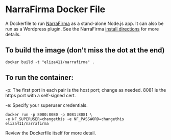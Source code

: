 # NarraFirma Docker File

A Dockerfile to run [NarraFirma](http://narrafirma.com) as a stand-alone Node.js app. It can also be run as a Wordpress plugin. See the NarraFirma [install directions](https://narrafirma.com/home/setting-up-narrafirma-on-your-local-computer/) for more details.

## To build the image (don't miss the dot at the end)
    docker build -t "eliza411/narrafirma" .

## To run the container:
  -p: The first port in each pair is the host port; change as needed. 8081 is
the https port with a self-signed cert.

  -e: Specify your superuser credentials.

    docker run -p 8080:8080 -p 8081:8081 \
    -e NF_SUPERUSER=changethis -e NF_PASSWORD=changethis eliza411/narrafirma

Review the Dockerfile itself for more detail.
